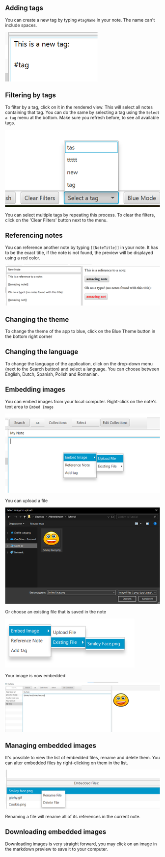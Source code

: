 ## Adding tags
You can create a new tag by typing ``#tagName`` in your note. The name can't include spaces.

![Create](img.png)

## Filtering by tags
To filter by a tag, click on it in the rendered view. This will select all notes containing that tag.
You can do the same by selecting a tag using the `Select a tag` menu at the bottom. Make sure you refresh before, to see all available tags.

![img_1.png](img_1.png)

You can select multiple tags by repeating this process.
To clear the filters, click on the 'Clear Filters' button next to the menu.

## Referencing notes
You can reference another note by typing ``[[NoteTitle]]`` in your note. It has to be the exact title, if the note is not found, the preview will be displayed using a red color.

![img_2.png](img_2.png)

## Changing the theme
To change the theme of the app to blue, click on the Blue Theme button in the bottom right corner

## Changing the language
To change the language of the application, click on the drop-down menu (next to the Search button) and select a language.
You can choose between English, Dutch, Spanish, Polish and Romanian.

## Embedding images
You can embed images from your local computer. Right-click on the note's text area to `Embed Image`

![alt text](image.png)

You can upload a file

![Open Image](UploadImage.png)

Or choose an existing file that is saved in the note

![alt text](image-1.png)

Your image is now embedded

![alt text](image-2.png)

## Managing embedded images
It's possible to view the list of embedded files, rename and delete them.
You can alter embedded files by right-clicking on them in the list.

![alt text](image-3.png)

Renaming a file will rename all of its references in the current note.

## Downloading embedded images
Downloading images is very straight forward, you may click on an image in the markdown preview to save it to your computer.

